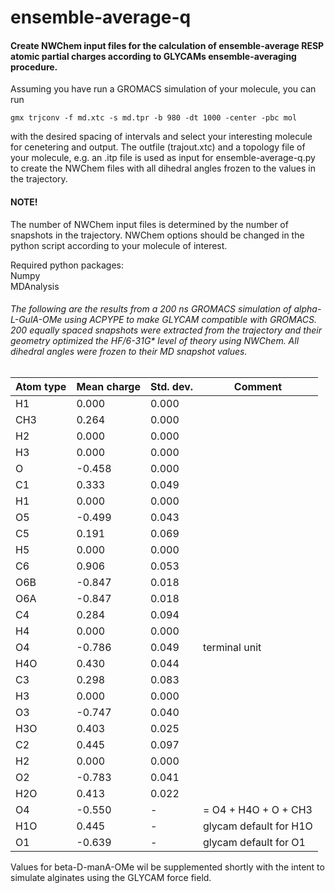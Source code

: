 # ensemble-average-q

#### Create NWChem input files for the calculation of ensemble-average RESP atomic partial charges according to GLYCAMs ensemble-averaging procedure.

Assuming you have run a GROMACS simulation of your molecule, you can run 

    gmx trjconv -f md.xtc -s md.tpr -b 980 -dt 1000 -center -pbc mol
    
with the desired spacing of intervals and select your interesting molecule for cenetering and output. The outfile (trajout.xtc) and a topology file of your molecule, e.g. an .itp file is used as input for ensemble-average-q.py to create the NWChem files with all dihedral angles frozen to the values in the trajectory. 

#### NOTE!
The number of NWChem input files is determined by the number of snapshots in the trajectory. NWChem options should be changed in the python script according to your molecule of interest. 



Required python packages: \
Numpy \
MDAnalysis 

###### The following are the results from a 200 ns GROMACS simulation of alpha-L-GulA-OMe using ACPYPE to make GLYCAM compatible with GROMACS. 200 equally spaced snapshots were extracted from the trajectory and their geometry optimized the HF/6-31G* level of theory using NWChem. All dihedral angles were frozen to their MD snapshot values.

| Atom type | Mean charge | Std. dev. | Comment |
| --- | --- | --- | --- |
H1  |   0.000 |  0.000 |                            
CH3 |   0.264 |  0.000 |                            
H2  |   0.000 |  0.000 |                            
H3  |   0.000 |  0.000 |                            
 O  |  -0.458 |  0.000 |                            
C1  |   0.333 |  0.049 |                            
H1  |   0.000 |  0.000 |                            
O5  |  -0.499 |  0.043 |                            
C5  |   0.191 |  0.069 |                            
H5  |   0.000 |  0.000 |                            
C6  |   0.906 |  0.053 |                            
O6B |  -0.847 |  0.018 |                            
O6A |  -0.847 |  0.018 |                            
C4  |   0.284 |  0.094 |                            
H4  |   0.000 |  0.000 |                            
O4  |  -0.786 |  0.049 |terminal unit               
H4O |   0.430 |  0.044 |                            
C3  |   0.298 |  0.083 |                            
H3  |   0.000 |  0.000 |                            
O3  |  -0.747 |  0.040 |                            
H3O |   0.403 |  0.025 |                            
C2  |   0.445 |  0.097 |                            
H2  |   0.000 |  0.000 |                            
O2  |  -0.783 |  0.041 |                            
H2O |   0.413 |  0.022 |                            
O4  |  -0.550 |   -    |= O4 + H4O + O + CH3           
H1O |   0.445 |   -    |glycam default for H1O
O1  |  -0.639 |   -    |glycam default for O1 

Values for beta-D-manA-OMe wil be supplemented shortly with the intent to simulate alginates using the GLYCAM force field. 

